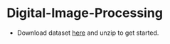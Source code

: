 # Digital-Image-Processing

- Download dataset [here](https://sipi.usc.edu/database/database.php?volume=misc&image=10) and unzip to get started.